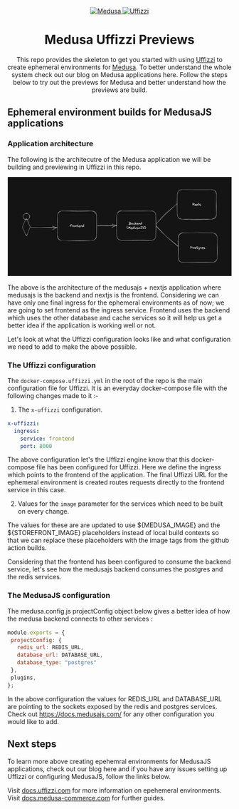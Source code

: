 <p align="center"> 
  <a href="https://www.medusa-commerce.com">
    <img alt="Medusa" src="https://i.imgur.com/USubGVY.png" width="100" />
  </a>
  <a href="https://uffizzi.com">
    <img alt="Uffizzi" src="https://avatars.githubusercontent.com/u/68303350?s=200&v=4" width="100" />
  </a>
</p>
<h1 align="center">
  Medusa Uffizzi Previews
</h1>
<p align="center">
This repo provides the skeleton to get you started with using <a href="https://github.com/UffizziCloud/uffizzi">Uffizzi</a> to create ephemeral environments for <a href="https://github.com/medusajs/medusa">Medusa</a>. To better understand the whole system check out our blog on Medusa applications here. Follow the steps below to try out the previews for Medusa and better understand how the previews are build.
</p>

## Ephemeral environment builds for MedusaJS applications

### Application architecture 

The following is the architecutre of the Medusa application we will be building and previewing in Uffizzi in this repo. 


![alt text](public/architecture.png?raw=true "NextJS + MedusaJS Application")


The above is the architecture of the medusajs + nextjs application where medusajs is the backend and nextjs is the frontend. Considering we can have only one final ingress for the ephemeral environments as of now; we are going to set frontend as the ingress service. Frontend uses the backend which uses the other database and cache services so it will help us get a better idea if the application is working well or not.


Let's look at what the Uffizzi configuration looks like and what configuration we need to add to make the above possible. 


### The Uffizzi configuration

The `docker-compose.uffizzi.yml` in the root of the repo is the main configuration file for Uffizzi. It is an everyday docker-compose file with the following changes made to it :-

1. The `x-uffizzi` configuration. 

```yaml
x-uffizzi:
  ingress:
    service: frontend
    port: 8000
```

The above configuration let's the Uffizzi engine know that this docker-compose file has been configured for Uffizzi. Here we define the ingress which points to the frontend of the application. The final Uffizzi URL for the ephemeral environment is created routes requests directly to the frontend service in this case.

2. Values for the `image` parameter for the services which need to be built on every change.

The values for these are are updated to use ${MEDUSA_IMAGE} and the ${STOREFRONT_IMAGE} placeholders instead of local build contexts so that we can replace these placeholders with the image tags from the github action builds.

Considering that the frontend has been configured to consume the backend service, let's see how the medusajs backend consumes the postgres and the redis services.

###  The MedusaJS configuration

The medusa.config.js projectConfig object below gives a better idea of how the medusa backend connects to other services : 

```js
module.exports = {
 projectConfig: {
   redis_url: REDIS_URL,
   database_url: DATABASE_URL,
   database_type: "postgres"
 },
 plugins,
};
```

In the above configuration the values for REDIS_URL and DATABASE_URL are pointing to the sockets exposed by the redis and postgres services. Check out https://docs.medusajs.com/ for any other configuration you would like to add.

## Next steps

To learn more above creating epehemral environments for MedusaJS applications, check out our blog here and if you have any issues setting up Uffizzi or configuring MedusaJS, follow the links below.

Visit [docs.uffizzi.com](https://docs.uffizzi.com) for more information on epehemeral environments.
Visit [docs.medusa-commerce.com](https://docs.medusa-commerce.com) for further guides.
